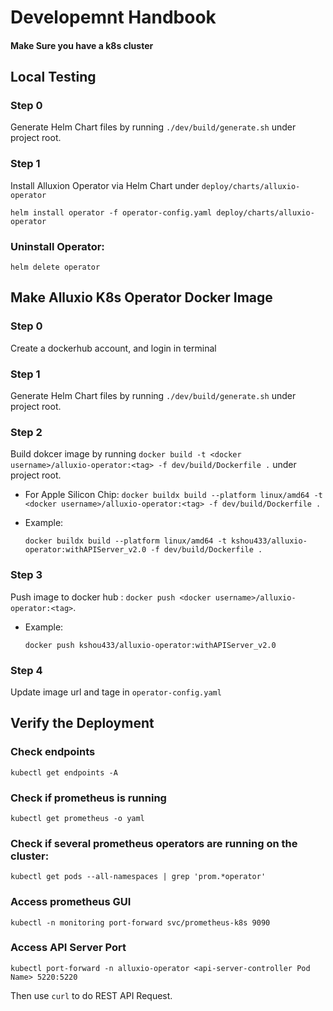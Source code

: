 # Developemnt Handbook

#### Make Sure you have a k8s cluster

## Local Testing

### Step 0
Generate Helm Chart files by running `./dev/build/generate.sh` under project root.

### Step 1
Install Alluxion Operator via Helm Chart under `deploy/charts/alluxio-operator`
  ```shell
  helm install operator -f operator-config.yaml deploy/charts/alluxio-operator
  ```

### Uninstall Operator:
  ```shell
  helm delete operator 
  ```


## Make Alluxio K8s Operator Docker Image

### Step 0
Create a dockerhub account, and login in terminal

### Step 1
Generate Helm Chart files by running `./dev/build/generate.sh` under project root.

### Step 2
Build dokcer image by running `docker build -t <docker username>/alluxio-operator:<tag> -f dev/build/Dockerfile .` under project root.

* For Apple Silicon Chip: `docker buildx build --platform linux/amd64 -t <docker username>/alluxio-operator:<tag> -f dev/build/Dockerfile .`


* Example:
  ```shell
  docker buildx build --platform linux/amd64 -t kshou433/alluxio-operator:withAPIServer_v2.0 -f dev/build/Dockerfile .
  ```

### Step 3
Push image to docker hub : `docker push <docker username>/alluxio-operator:<tag>`.

* Example:
  ```shell
  docker push kshou433/alluxio-operator:withAPIServer_v2.0
  ```

### Step 4
Update image url and tage in ```operator-config.yaml```


## Verify the Deployment

### Check endpoints
`kubectl get endpoints -A`

### Check if prometheus is running
`kubectl get prometheus -o yaml`

### Check if several prometheus operators are running on the cluster:
`kubectl get pods --all-namespaces | grep 'prom.*operator'`

### Access prometheus GUI
`kubectl -n monitoring port-forward svc/prometheus-k8s 9090`

### Access API Server Port
`kubectl port-forward -n alluxio-operator <api-server-controller Pod Name> 5220:5220`

Then use `curl` to do REST API Request.
